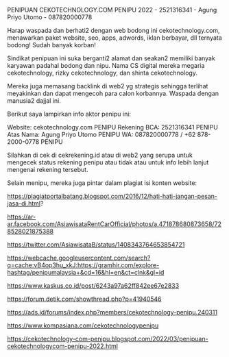 PENIPUAN CEKOTECHNOLOGY.COM PENIPU 2022 - 2521316341 - Agung Priyo Utomo - 087820000778

Harap waspada dan berhati2 dengan web bodong ini cekotechnology.com, menawarkan paket website, seo, apps, adwords, iklan berbayar, dll ternyata bodong! Sudah banyak korban!

Sindikat penipuan ini suka berganti2 alamat dan seakan2 memiliki banyak karyawan padahal bodong dan nipu. Nama CS digital mereka megaria cekotechnology, rizky cekotechnology, dan shinta cekotechnology.

Mereka juga memasang backlink di web2 yg strategis sehingga terlihat meyakinkan dan dapat mengecoh para calon korbannya. Waspada dengan manusia2 dajjal ini.

Berikut saya lampirkan info aktor penipu ini:

Website: cekotechnology.com PENIPU
Rekening BCA: 2521316341 PENIPU
Atas Nama: Agung Priyo Utomo PENIPU
WA: 087820000778 / +62 878-2000-0778 PENIPU

Silahkan di cek di cekrekening.id atau di web2 yang serupa untuk mengecek status rekening penipu atau tidak atau untuk info lebih lanjut mengenai rekening tersebut.

Selain menipu, mereka juga pintar dalam plagiat isi konten website:


https://plagiatportalbatang.blogspot.com/2016/12/hati-hati-jangan-pesan-jasa-di.html?

https://ar-ar.facebook.com/AsiawisataRentCarOfficial/photos/a.471878680873658/728528021875388

https://twitter.com/AsiawisataB/status/1408343764653854721

https://webcache.googleusercontent.com/search?q=cache:vB4op3hu_xkJ:https://gramhir.com/explore-hashtag/penipumalaysia+&cd=16&hl=en&ct=clnk&gl=id

https://www.kaskus.co.id/post/6243a97a62ff842ee67e2833

https://forum.detik.com/showthread.php?p=41940546

https://ads.id/forums/index.php?members/cekotechnology-penipu.240311

https://www.kompasiana.com/cekotechnologypenipu

https://cekotechnology-com-penipu.blogspot.com/2022/03/penipuan-cekotechnologycom-penipu-2022.html
